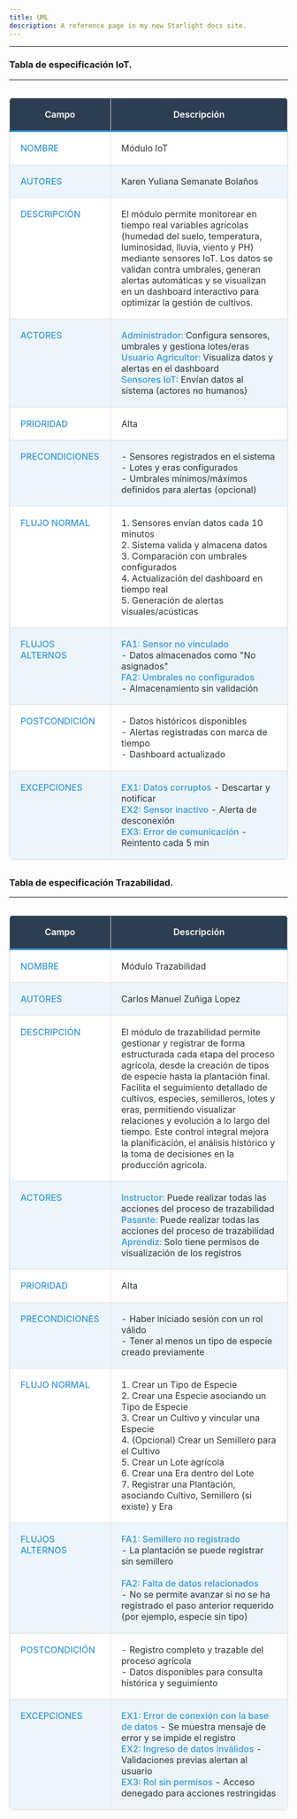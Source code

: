 ```yaml
---
title: UML
description: A reference page in my new Starlight docs site.
---
```

---

<style is:global>
  :root {
    --iot-table-bg: #ffffff;
    --iot-table-header-bg: #2c3e50;
    --iot-table-border: #e0e0e0;
    --iot-table-text: #2d3436;
    --iot-table-accent: #3498db;
    --iot-table-hover: #f8f9fa;
  }

  [data-theme="dark"] {
    --iot-table-bg: #2d3436;
    --iot-table-header-bg: #1a252f;
    --iot-table-border: #3d4c58;
    --iot-table-text: #dfe6e9;
    --iot-table-accent: #74b9ff;
    --iot-table-hover: #34495e;
  }

  .iot-table {
    width: 100%;
    border-collapse: collapse;
    margin: 2rem 0;
    background: var(--iot-table-bg);
    color: var(--iot-table-text);
    border-radius: 8px;
    overflow: hidden;
    box-shadow: 0 1px 3px rgba(0,0,0,0.1);
  }

  .iot-table th, .iot-table td {
    padding: 1.2rem;
    border: 1px solid var(--iot-table-border);
    vertical-align: top;
  }

  .iot-table th {
    background: var(--iot-table-header-bg);
    color: white;
    font-weight: 600;
    border-bottom: 3px solid var(--iot-table-accent);
  }

  .iot-table tr:nth-child(even) {
    background-color: color-mix(in srgb, var(--iot-table-bg) 90%, var(--iot-table-accent));
  }

  .iot-table tr:hover {
    background-color: var(--iot-table-hover);
  }

  .highlight {
    color: var(--iot-table-accent);
    font-weight: 500;
  }

  @media (max-width: 768px) {
    .iot-table {
      display: block;
      overflow-x: auto;
    }
  }
</style>


### Tabla de especificación IoT.
---

<table class="iot-table">
  <thead>
    <tr>
      <th>Campo</th>
      <th>Descripción</th>
    </tr>
  </thead>
  <tbody>
    <tr>
      <td class="highlight">NOMBRE</td>
      <td>Módulo IoT </td>
    </tr>
    <tr>
      <td class="highlight">AUTORES</td>
      <td>Karen Yuliana Semanate Bolaños </td>
    </tr>
    <tr>
      <td class="highlight">DESCRIPCIÓN</td>
      <td>
        El módulo permite monitorear en tiempo real variables agrícolas (humedad del suelo, temperatura, 
        luminosidad, lluvia, viento y PH) mediante sensores IoT. Los datos se validan contra umbrales, 
        generan alertas automáticas y se visualizan en un dashboard interactivo para optimizar la gestión de cultivos.
      </td>
    </tr>
    <tr>
      <td class="highlight">ACTORES</td>
      <td>
        <span class="highlight">Administrador:</span> Configura sensores, umbrales y gestiona lotes/eras<br>
        <span class="highlight">Usuario Agricultor:</span> Visualiza datos y alertas en el dashboard<br>
        <span class="highlight">Sensores IoT:</span> Envían datos al sistema (actores no humanos)
      </td>
    </tr>
    <tr>
      <td class="highlight">PRIORIDAD</td>
      <td>Alta</td>
    </tr>
    <tr>
      <td class="highlight">PRECONDICIONES</td>
      <td>
        - Sensores registrados en el sistema<br>
        - Lotes y eras configurados<br>
        - Umbrales mínimos/máximos definidos para alertas (opcional)
      </td>
    </tr>
    <tr>
      <td class="highlight">FLUJO NORMAL</td>
      <td>
        1. Sensores envían datos cada 10 minutos<br>
        2. Sistema valida y almacena datos<br>
        3. Comparación con umbrales configurados<br>
        4. Actualización del dashboard en tiempo real<br>
        5. Generación de alertas visuales/acústicas
      </td>
    </tr>
    <tr>
      <td class="highlight">FLUJOS ALTERNOS</td>
      <td>
        <span class="highlight">FA1: Sensor no vinculado</span><br>
        - Datos almacenados como "No asignados"<br>
        <span class="highlight">FA2: Umbrales no configurados</span><br>
        - Almacenamiento sin validación
      </td>
    </tr>
    <tr>
      <td class="highlight">POSTCONDICIÓN</td>
      <td>
        - Datos históricos disponibles<br>
        - Alertas registradas con marca de tiempo<br>
        - Dashboard actualizado
      </td>
    </tr>
    <tr>
      <td class="highlight">EXCEPCIONES</td>
      <td>
        <span class="highlight">EX1: Datos corruptos</span> - Descartar y notificar<br>
        <span class="highlight">EX2: Sensor inactivo</span> - Alerta de desconexión<br>
        <span class="highlight">EX3: Error de comunicación</span> - Reintento cada 5 min
      </td>
    </tr>
  </tbody>
</table>


### Tabla de especificación Trazabilidad.
---

<table class="iot-table">
  <thead>
    <tr>
      <th>Campo</th>
      <th>Descripción</th>
    </tr>
  </thead>
  <tbody>
    <tr>
      <td class="highlight">NOMBRE</td>
      <td>Módulo Trazabilidad</td>
    </tr>
    <tr>
      <td class="highlight">AUTORES</td>
      <td>Carlos Manuel Zuñiga Lopez</td>
    </tr>
    <tr>
      <td class="highlight">DESCRIPCIÓN</td>
      <td>
        El módulo de trazabilidad permite gestionar y registrar de forma estructurada cada etapa del proceso agrícola, desde la creación de tipos de especie hasta la plantación final. Facilita el seguimiento detallado de cultivos, especies, semilleros, lotes y eras, permitiendo visualizar relaciones y evolución a lo largo del tiempo. Este control integral mejora la planificación, el análisis histórico y la toma de decisiones en la producción agrícola.
      </td>
    </tr>
    <tr>
      <td class="highlight">ACTORES</td>
      <td>
        <span class="highlight">Instructor:</span> Puede realizar todas las acciones del proceso de trazabilidad<br>
        <span class="highlight">Pasante:</span> Puede realizar todas las acciones del proceso de trazabilidad<br>
        <span class="highlight">Aprendiz:</span> Solo tiene permisos de visualización de los registros
      </td>
    </tr>
    <tr>
      <td class="highlight">PRIORIDAD</td>
      <td>Alta</td>
    </tr>
    <tr>
      <td class="highlight">PRECONDICIONES</td>
      <td>
        - Haber iniciado sesión con un rol válido<br>
        - Tener al menos un tipo de especie creado previamente
      </td>
    </tr>
    <tr>
      <td class="highlight">FLUJO NORMAL</td>
      <td>
        1. Crear un Tipo de Especie<br>
        2. Crear una Especie asociando un Tipo de Especie<br>
        3. Crear un Cultivo y vincular una Especie<br>
        4. (Opcional) Crear un Semillero para el Cultivo<br>
        5. Crear un Lote agrícola<br>
        6. Crear una Era dentro del Lote<br>
        7. Registrar una Plantación, asociando Cultivo, Semillero (si existe) y Era
      </td>
    </tr>
    <tr>
      <td class="highlight">FLUJOS ALTERNOS</td>
      <td>
        <span class="highlight">FA1: Semillero no registrado</span><br>
        - La plantación se puede registrar sin semillero<br><br>
        <span class="highlight">FA2: Falta de datos relacionados</span><br>
        - No se permite avanzar si no se ha registrado el paso anterior requerido (por ejemplo, especie sin tipo)
      </td>
    </tr>
    <tr>
      <td class="highlight">POSTCONDICIÓN</td>
      <td>
        - Registro completo y trazable del proceso agrícola<br>
        - Datos disponibles para consulta histórica y seguimiento
      </td>
    </tr>
    <tr>
      <td class="highlight">EXCEPCIONES</td>
      <td>
        <span class="highlight">EX1: Error de conexión con la base de datos</span> - Se muestra mensaje de error y se impide el registro<br>
        <span class="highlight">EX2: Ingreso de datos inválidos</span> - Validaciones previas alertan al usuario<br>
        <span class="highlight">EX3: Rol sin permisos</span> - Acceso denegado para acciones restringidas
      </td>
    </tr>
  </tbody>
</table>
